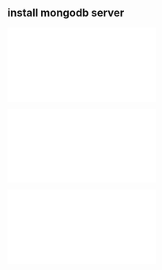 <!-- markdownlint-disable MD041 -->

## install mongodb server

![mongodb-install-custom](mongodb-install-custom.md)

![mongodb-01-server-install-custom](mongodb-install-repo.md)

![mongodb-01-server-install-custom](mongodb-install-docker.md)
